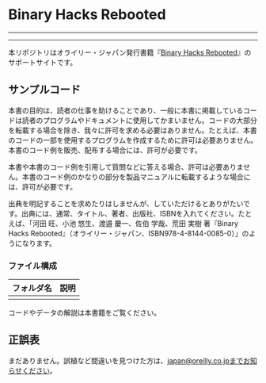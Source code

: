 # Binary Hacks Rebooted

---

<!--あとで<img src="40085_binary_hacks_rebooted_cvr.jpg" width="50%">-->

---

本リポジトリはオライリー・ジャパン発行書籍『[Binary Hacks Rebooted](https://www.oreilly.co.jp/books/9784814400850)』のサポートサイトです。


## サンプルコード

本書の目的は、読者の仕事を助けることであり、一般に本書に掲載しているコードは読者のプログラムやドキュメントに使用してかまいません。コードの大部分を転載する場合を除き、我々に許可を求める必要はありません。たとえば、本書のコードの一部を使用するプログラムを作成するために許可は必要ありません。本書のコード例を販売、配布する場合には、許可が必要です。

本書や本書のコード例を引用して質問などに答える場合、許可は必要ありません。本書のコード例のかなりの部分を製品マニュアルに転載するような場合には、許可が必要です。

出典を明記することを求めたりはしませんが、していただけるとありがたいです。出典には、通常、タイトル、著者、出版社、ISBNを入れてください。たとえば、「河田 旺、小池 悠生、渡邉 慶一、佐伯 学哉、荒田 実樹 著『Binary Hacks Rebooted』（オライリー・ジャパン、ISBN978-4-8144-0085-0）」のようになります。

### ファイル構成

|フォルダ名 |説明                         |
|:--        |:--                          |
|  |  |

コードやデータの解説は本書籍をご覧ください。

## 正誤表

まだありません。誤植など間違いを見つけた方は、japan@oreilly.co.jpまでお知らせください。
